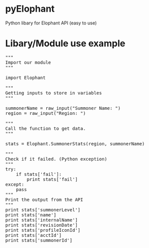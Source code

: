 pyElophant
==========

Python libary for Elophant API (easy to use)



Libary/Module use example
=========================
<pre>
"""
Import our module 
"""

import Elophant

"""
Getting inputs to store in variables
"""

summonerName = raw_input("Summoner Name: ")
region = raw_input("Region: ")

"""
Call the function to get data.
"""

stats = Elophant.SummonerStats(region, summonerName)

"""
Check if it failed. (Python exception)
"""
try:
	if stats['fail']:
		print stats['fail']
except:
	pass
"""
Print the output from the API
"""
print stats['summonerLevel']
print stats['name']
print stats['internalName']
print stats['revisionDate']
print stats['profileIconId']
print stats['acctId']
print stats['summonerId']
</pre>

